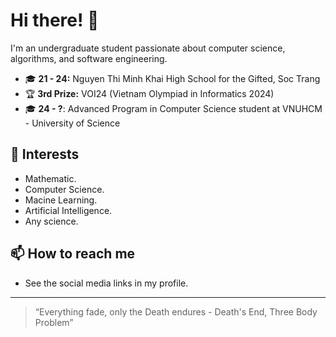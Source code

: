 # Hi there! 👋

I'm an undergraduate student passionate about computer science, algorithms, and software engineering.

- 🎓 **21 - 24:** Nguyen Thi Minh Khai High School for the Gifted, Soc Trang  
- 🏆 **3rd Prize:** VOI24 (Vietnam Olympiad in Informatics 2024)
- 🎓 **24 - ?**: Advanced Program in Computer Science student at VNUHCM - University of Science

## 🚀 Interests
- Mathematic.
- Computer Science.
- Macine Learning.
- Artificial Intelligence.
- Any science.
## 📫 How to reach me
- See the social media links in my profile.

---

> “Everything fade, only the Death endures - Death's End, Three Body Problem”
